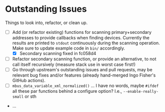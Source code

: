 Outstanding Issues
==================

Things to look into, refactor, or clean up.


 - [ ] Add (or refactor existing) functions for scanning primary+secondary addresses to provide callbacks when finding devices.  Currently the results are printed to `stdout` continuously during the scanning operation.  Make sure to update example code in `bin/` accordingly.
   - [X] Secondary scanning fixed in fc058d4
 - [ ] Refactor secondary scanning function, or provide an alternative, to not call itself recursively (measure stack use in worst case first!)
 - [ ] Go through upstream's outstanding issues and pull requests, may be relevant bug fixes and/or features (already hand-merged Ingo Fisher's GitHub actions).
 - [ ] `mbus_data_variable_xml_normalized()` ... I have no words, maybe `#ifdef` all these par functions behind a configure option?  I.e., `--enable-really-small` or sth
 - ...
